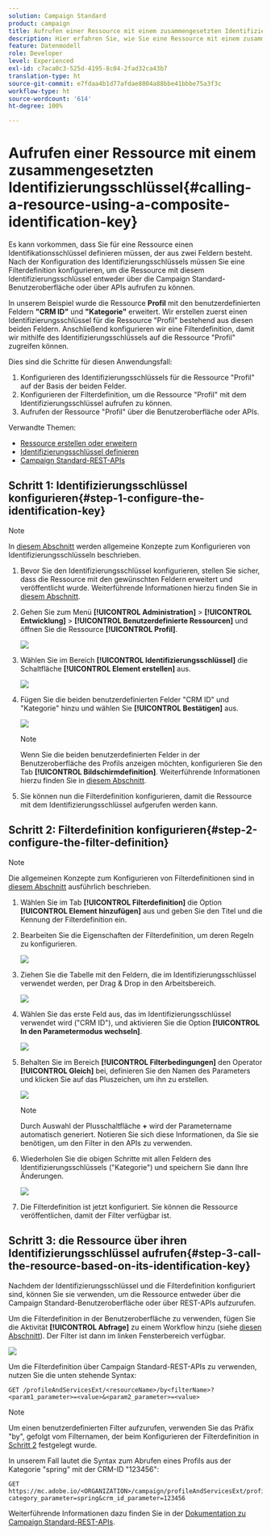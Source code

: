 ```yaml
---
solution: Campaign Standard
product: campaign
title: Aufrufen einer Ressource mit einem zusammengesetzten Identifizierungsschlüssel
description: Hier erfahren Sie, wie Sie eine Ressource mit einem zusammengesetzten Identifizierungsschlüssel aufrufen.
feature: Datenmodell
role: Developer
level: Experienced
exl-id: c7aca0c3-525d-4195-8c04-2fad32ca43b7
translation-type: ht
source-git-commit: e7fdaa4b1d77afdae8004a88bbe41bbbe75a3f3c
workflow-type: ht
source-wordcount: '614'
ht-degree: 100%

---
```


# Aufrufen einer Ressource mit einem zusammengesetzten Identifizierungsschlüssel{#calling-a-resource-using-a-composite-identification-key}

Es kann vorkommen, dass Sie für eine Ressource einen Identifikationsschlüssel definieren müssen, der aus zwei Feldern besteht. Nach der Konfiguration des Identifizierungsschlüssels müssen Sie eine Filterdefinition konfigurieren, um die Ressource mit diesem Identifizierungsschlüssel entweder über die Campaign Standard-Benutzeroberfläche oder über APIs aufrufen zu können.

In unserem Beispiel wurde die Ressource **Profil** mit den benutzerdefinierten Feldern **&quot;CRM ID&quot;** und **&quot;Kategorie&quot;** erweitert. Wir erstellen zuerst einen Identifizierungsschlüssel für die Ressource &quot;Profil&quot; bestehend aus diesen beiden Feldern. Anschließend konfigurieren wir eine Filterdefinition, damit wir mithilfe des Identifizierungsschlüssels auf die Ressource &quot;Profil&quot; zugreifen können.

Dies sind die Schritte für diesen Anwendungsfall:

1. Konfigurieren des Identifizierungsschlüssels für die Ressource &quot;Profil&quot; auf der Basis der beiden Felder.
1. Konfigurieren der Filterdefinition, um die Ressource &quot;Profil&quot; mit dem Identifizierungsschlüssel aufrufen zu können.
1. Aufrufen der Ressource &quot;Profil&quot; über die Benutzeroberfläche oder APIs.

Verwandte Themen:

* [Ressource erstellen oder erweitern](../../developing/using/creating-or-extending-the-resource.md)
* [Identifizierungsschlüssel definieren ](../../developing/using/configuring-the-resource-s-data-structure.md#defining-identification-keys)
* [Campaign Standard-REST-APIs](../../api/using/get-started-apis.md)

## Schritt 1: Identifizierungsschlüssel konfigurieren{#step-1-configure-the-identification-key}

>[!NOTE]
> In [diesem Abschnitt](../../developing/using/configuring-the-resource-s-data-structure.md#defining-identification-keys) werden allgemeine Konzepte zum Konfigurieren von Identifizierungsschlüsseln beschrieben.

1. Bevor Sie den Identifizierungsschlüssel konfigurieren, stellen Sie sicher, dass die Ressource mit den gewünschten Feldern erweitert und veröffentlicht wurde. Weiterführende Informationen hierzu finden Sie in [diesem Abschnitt](../../developing/using/creating-or-extending-the-resource.md).

1. Gehen Sie zum Menü **[!UICONTROL Administration]** > **[!UICONTROL Entwicklung]** > **[!UICONTROL Benutzerdefinierte Ressourcen]** und öffnen Sie die Ressource **[!UICONTROL Profil]**.

   ![](assets/uc_idkey1.png)

1. Wählen Sie im Bereich **[!UICONTROL Identifizierungsschlüssel]** die Schaltfläche **[!UICONTROL Element erstellen]** aus.

   ![](assets/uc_idkey2.png)

1. Fügen Sie die beiden benutzerdefinierten Felder &quot;CRM ID&quot; und &quot;Kategorie&quot; hinzu und wählen Sie **[!UICONTROL Bestätigen]** aus.

   ![](assets/uc_idkey3.png)

   >[!NOTE]
   > Wenn Sie die beiden benutzerdefinierten Felder in der Benutzeroberfläche des Profils anzeigen möchten, konfigurieren Sie den Tab **[!UICONTROL Bildschirmdefinition]**. Weiterführende Informationen hierzu finden Sie in [diesem Abschnitt](../../developing/using/configuring-the-screen-definition.md).

1. Sie können nun die Filterdefinition konfigurieren, damit die Ressource mit dem Identifizierungsschlüssel aufgerufen werden kann.

## Schritt 2: Filterdefinition konfigurieren{#step-2-configure-the-filter-definition}

>[!NOTE]
> Die allgemeinen Konzepte zum Konfigurieren von Filterdefinitionen sind in [diesem Abschnitt](../../developing/using/configuring-filter-definition.md) ausführlich beschrieben.

1. Wählen Sie im Tab **[!UICONTROL Filterdefinition]** die Option **[!UICONTROL Element hinzufügen]** aus und geben Sie den Titel und die Kennung der Filterdefinition ein.

1. Bearbeiten Sie die Eigenschaften der Filterdefinition, um deren Regeln zu konfigurieren.

   ![](assets/uc_idkey4.png)

1. Ziehen Sie die Tabelle mit den Feldern, die im Identifizierungsschlüssel verwendet werden, per Drag &amp; Drop in den Arbeitsbereich.

   ![](assets/uc_idkey5.png)

1. Wählen Sie das erste Feld aus, das im Identifizierungsschlüssel verwendet wird (&quot;CRM ID&quot;), und aktivieren Sie die Option **[!UICONTROL In den Parametermodus wechseln]**.

   ![](assets/uc_idkey6.png)

1. Behalten Sie im Bereich **[!UICONTROL Filterbedingungen]** den Operator **[!UICONTROL Gleich]** bei, definieren Sie den Namen des Parameters und klicken Sie auf das Pluszeichen, um ihn zu erstellen.

   ![](assets/uc_idkey7.png)

   >[!NOTE]
   > Durch Auswahl der Plusschaltfläche **+** wird der Parametername automatisch generiert. Notieren Sie sich diese Informationen, da Sie sie benötigen, um den Filter in den APIs zu verwenden.

1. Wiederholen Sie die obigen Schritte mit allen Feldern des Identifizierungsschlüssels (&quot;Kategorie&quot;) und speichern Sie dann Ihre Änderungen.

   ![](assets/uc_idkey8.png)

1. Die Filterdefinition ist jetzt konfiguriert. Sie können die Ressource veröffentlichen, damit der Filter verfügbar ist.

## Schritt 3: die Ressource über ihren Identifizierungsschlüssel aufrufen{#step-3-call-the-resource-based-on-its-identification-key}

Nachdem der Identifizierungsschlüssel und die Filterdefinition konfiguriert sind, können Sie sie verwenden, um die Ressource entweder über die Campaign Standard-Benutzeroberfläche oder über REST-APIs aufzurufen.

Um die Filterdefinition in der Benutzeroberfläche zu verwenden, fügen Sie die Aktivität **[!UICONTROL Abfrage]** zu einem Workflow hinzu (siehe [diesen Abschnitt](../../automating/using/query.md)). Der Filter ist dann im linken Fensterbereich verfügbar.

![](assets/uc_idkey9.png)

Um die Filterdefinition über Campaign Standard-REST-APIs zu verwenden, nutzen Sie die unten stehende Syntax:

```
GET /profileAndServicesExt/<resourceName>/by<filterName>?<param1_parameter>=<value>&<param2_parameter>=<value>
```

>[!NOTE]
>Um einen benutzerdefinierten Filter aufzurufen, verwenden Sie das Präfix &quot;by&quot;, gefolgt vom Filternamen, der beim Konfigurieren der Filterdefinition in [Schritt 2](../../developing/using/uc-calling-resource-id-key.md#step-2-configure-the-filter-definition) festgelegt wurde.

In unserem Fall lautet die Syntax zum Abrufen eines Profils aus der Kategorie &quot;spring&quot; mit der CRM-ID &quot;123456&quot;:

```
GET https://mc.adobe.io/<ORGANIZATION>/campaign/profileAndServicesExt/profile/byidentification_key?category_parameter=spring&crm_id_parameter=123456
```

Weiterführende Informationen dazu finden Sie in der [Dokumentation zu Campaign Standard-REST-APIs](../../api/using/filtering.md).
